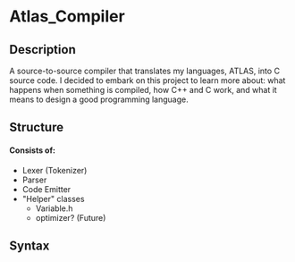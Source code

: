 # Atlas_Compiler

## Description
A source-to-source compiler that translates my languages, ATLAS, into C source code. I decided to embark on this project to learn more about: what happens when something is compiled, how C++ and C work, and what it means to design a good programming language.     

## Structure 
#### Consists of:
- Lexer (Tokenizer)
- Parser
- Code Emitter
- "Helper" classes
  - Variable.h
  - optimizer? (Future)
## Syntax
